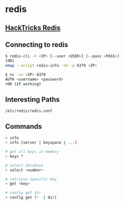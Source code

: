 # redis

## [HackTricks Redis](https://book.hacktricks.xyz/pentesting/6379-pentesting-redis)

## Connecting to redis

```bash
$ redis-cli -h <IP> [--user <USER>] [--pass <PASS>]
[OR]
nmap --script redis-info -sV -p 6379 <IP>

$ nc -vn <IP> 6379
AUTH <username> <password>
+OK (if working)
```

## Interesting Paths

```
/etc/redis/redis.conf
```

## Commands

```bash
> info
> info [server | keyspace | ...]

# get all keys in memory
> keys *

# select database
> select <number>

# retrieve specific key
> get <key>

# config get dir
> config get [*  | dir]
```
